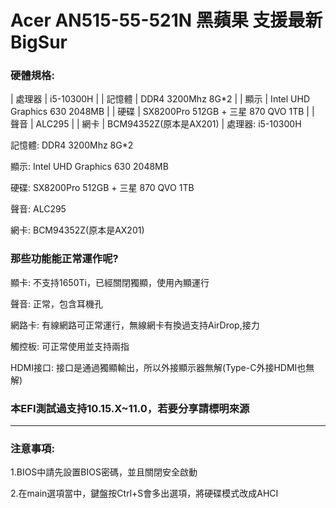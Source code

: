 # Acer AN515-55-521N 黑蘋果 支援最新BigSur

### 硬體規格:

| 處理器   |                    i5-10300H             |
| 記憶體   |                DDR4 3200Mhz 8G*2         |
| 顯示     |         Intel UHD Graphics 630 2048MB    |
| 硬碟     |     SX8200Pro 512GB + 三星 870 QVO 1TB    |
| 聲音     |                  ALC295                   |
| 網卡     |              BCM94352Z(原本是AX201)        |
處理器: i5-10300H

記憶體: DDR4 3200Mhz 8G*2

顯示: Intel UHD Graphics 630 2048MB

硬碟: SX8200Pro 512GB + 三星 870 QVO 1TB

聲音: ALC295

網卡: BCM94352Z(原本是AX201)


### 那些功能能正常運作呢?

顯卡: 不支持1650Ti，已經關閉獨顯，使用內顯運行

聲音: 正常，包含耳機孔

網路卡: 有線網路可正常運行，無線網卡有換過支持AirDrop,接力

觸控板: 可正常使用並支持兩指

HDMI接口: 接口是通過獨顯輸出，所以外接顯示器無解(Type-C外接HDMI也無解)


### 本EFI測試過支持10.15.X~11.0，若要分享請標明來源

****************************************************************************************

### 注意事項:

1.BIOS中請先設置BIOS密碼，並且關閉安全啟動

2.在main選項當中，鍵盤按Ctrl+S會多出選項，將硬碟模式改成AHCI




